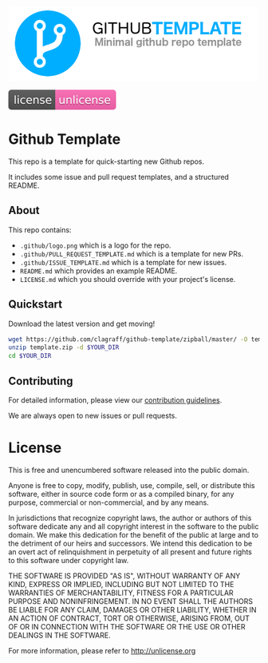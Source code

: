<!-- Have a nice logo. 500px x 150px suggested -->
![project logo](.github/logo.png)

<!-- Include relevant build badges -->
[![License](.github/unlicense.svg)](https://unlicense.org/)

# Github Template
<!-- Short description of the project -->
This repo is a template for quick-starting new Github repos.

It includes some issue and pull request templates, and a structured README.

## About
This repo contains:

* `.github/logo.png` which is a logo for the repo.
* `.github/PULL_REQUEST_TEMPLATE.md` which is a template for new PRs.
* `.github/ISSUE_TEMPLATE.md` which is a template for new issues.
* `README.md` which provides an example README.
* `LICENSE.md` which you should override with your project's license.

## Quickstart
Download the latest version and get moving!

```bash
wget https://github.com/clagraff/github-template/zipball/master/ -O template.zip
unzip template.zip -d $YOUR_DIR
cd $YOUR_DIR
```

## Contributing
For detailed information, please view our
[contribution guidelines](.github/CONTRIBUTING.md).

We are always open to new issues or pull requests.

# License
This is free and unencumbered software released into the public domain.

Anyone is free to copy, modify, publish, use, compile, sell, or
distribute this software, either in source code form or as a compiled
binary, for any purpose, commercial or non-commercial, and by any
means.

In jurisdictions that recognize copyright laws, the author or authors
of this software dedicate any and all copyright interest in the
software to the public domain. We make this dedication for the benefit
of the public at large and to the detriment of our heirs and
successors. We intend this dedication to be an overt act of
relinquishment in perpetuity of all present and future rights to this
software under copyright law.

THE SOFTWARE IS PROVIDED "AS IS", WITHOUT WARRANTY OF ANY KIND,
EXPRESS OR IMPLIED, INCLUDING BUT NOT LIMITED TO THE WARRANTIES OF
MERCHANTABILITY, FITNESS FOR A PARTICULAR PURPOSE AND NONINFRINGEMENT.
IN NO EVENT SHALL THE AUTHORS BE LIABLE FOR ANY CLAIM, DAMAGES OR
OTHER LIABILITY, WHETHER IN AN ACTION OF CONTRACT, TORT OR OTHERWISE,
ARISING FROM, OUT OF OR IN CONNECTION WITH THE SOFTWARE OR THE USE OR
OTHER DEALINGS IN THE SOFTWARE.

For more information, please refer to <http://unlicense.org>
